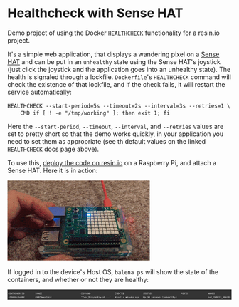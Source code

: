 # Healthcheck with Sense HAT

Demo project of using the Docker [`HEALTHCHECK`](https://docs.docker.com/engine/reference/builder/#healthcheck) functionality for a resin.io project.

It's a simple web application, that displays a wandering pixel on a [Sense HAT](https://www.raspberrypi.org/products/sense-hat/) and can be put in an `unhealthy` state using the Sense HAT's joystick (just click the joystick and the application goes into an unhealthy state). The health is signaled through a lockfile. `Dockerfile`'s `HEALTHCHECK` command will check the existence of that lockfile, and if the check fails, it will restart the service automatically:

```
HEALTHCHECK --start-period=5s --timeout=2s --interval=3s --retries=1 \
    CMD if [ ! -e "/tmp/working" ]; then exit 1; fi
```

Here the `--start-period`, `--timeout`, `--interval`, and `--retries` values are set to pretty short so that the demo works quickly, in your application you need to set them as appropriate (see th default values on the linked `HEALTHCHECK` docs page above).

To use this, [deploy the code on resin.io](https://docs.resin.io/learn/getting-started/raspberrypi3/nodejs/) on a Raspberry Pi, and attach a Sense HAT. Here it is in action:

![in action](images/action.gif)

If logged in to the device's Host OS, `balena ps` will show the state of the containers, and whether or not they are healthy:

![balena ps](images/balena_ps.png)
